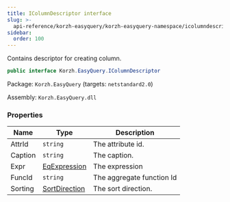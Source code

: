```yaml
---
title: IColumnDescriptor interface
slug: >-
  api-reference/korzh-easyquery/korzh-easyquery-namespace/icolumndescriptor-interface
sidebar:
  order: 100
---
```


Contains descriptor for creating column.
```csharp
public interface Korzh.EasyQuery.IColumnDescriptor

```
Package: `Korzh.EasyQuery` (targets: `netstandard2.0`)

Assembly: `Korzh.EasyQuery.dll`

### Properties

| Name | Type | Description | 
| --- | --- | --- | 
| AttrId | `string` | The attribute id. | 
| Caption | `string` | The caption. | 
| Expr | [EqExpression](/easyquery/docs/api-reference/korzh-easyquery/korzh-easyquery-namespace/eqexpression-class) | The expression | 
| FuncId | `string` | The aggregate function Id | 
| Sorting | [SortDirection](/easyquery/docs/api-reference/korzh-easyquery/korzh-easyquery-namespace/sortdirection-enum) | The sort direction. |
